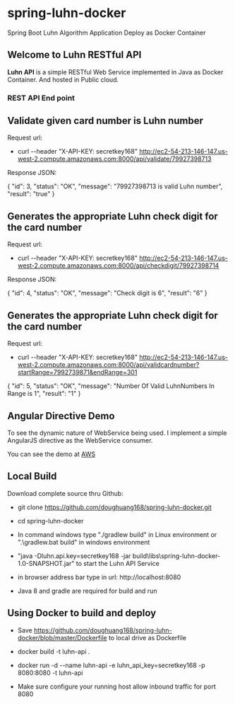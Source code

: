 # spring-luhn-docker
Spring Boot Luhn Algorithm Application Deploy as Docker Container 
## Welcome to Luhn RESTful API ##

**Luhn API** is a simple RESTful Web Service implemented in Java as Docker Container.  And hosted in Public cloud. 

### REST API End point ###


## Validate given card number is Luhn number 
Request url:

- curl --header "X-API-KEY: secretkey168" http://ec2-54-213-146-147.us-west-2.compute.amazonaws.com:8000/api/validate/79927398713
 

Response JSON:

{
  "id": 3,
  "status": "OK",
  "message": "79927398713 is valid Luhn number",
  "result": "true"
}


## Generates the appropriate Luhn check digit for the card number 
Request url:

- curl --header "X-API-KEY: secretkey168" http://ec2-54-213-146-147.us-west-2.compute.amazonaws.com:8000/api/checkdigit/79927398714
 

Response JSON:

{
  "id": 4,
  "status": "OK",
  "message": "Check digit is 6",
  "result": "6"
}

## Generates the appropriate Luhn check digit for the card number 
Request url:

- curl --header "X-API-KEY: secretkey168" http://ec2-54-213-146-147.us-west-2.compute.amazonaws.com:8000/api/validcardnumber?startRange=7992739871&endRange=301

 

{
  "id": 5,
  "status": "OK",
  "message": "Number Of Valid LuhnNumbers In Range is 1",
  "result": "1"
}
 
## Angular Directive Demo
To see the dynamic nature of WebService being used. I implement a simple AngularJS directive as the WebService consumer.


You can see the demo at  [AWS](http://ec2-54-213-146-147.us-west-2.compute.amazonaws.com:8000/)



## Local Build
Download complete source thru Github:

- git clone https://github.com/doughuang168/spring-luhn-docker.git
 
- cd spring-luhn-docker


- In command windows type "./gradlew build" in Linux environment or ".\gradlew.bat build" in windows environment


- "java -Dluhn.api.key=secretkey168 -jar build\libs\spring-luhn-docker-1.0-SNAPSHOT.jar" to start the Luhn API Service

- in browser address bar type in url: http://localhost:8080

- Java 8 and gradle are required for build and run



## Using Docker to build and deploy
- Save https://github.com/doughuang168/spring-luhn-docker/blob/master/Dockerfile to local drive as Dockerfile

-  docker build -t luhn-api  .

-  docker run -d --name luhn-api -e luhn_api_key=secretkey168 -p 8080:8080 -t luhn-api

- Make sure configure your running host allow inbound traffic for port 8080   

